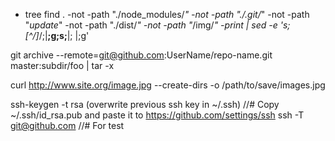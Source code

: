 - tree
find . -not -path "./node_modules/*" -not -path "./.git/*" -not -path "*update*" -not -path "./dist/*" -not -path "*/img/*"  -print | sed -e 's;[^/]*/;|____;g;s;____|; |;g'

git archive --remote=git@github.com:UserName/repo-name.git master:subdir/foo | tar -x

curl http://www.site.org/image.jpg --create-dirs -o /path/to/save/images.jpg

ssh-keygen -t rsa (overwrite previous ssh key in ~/.ssh)
//# Copy ~/.ssh/id_rsa.pub and paste it to https://github.com/settings/ssh
ssh -T git@github.com //# For test
